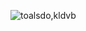 
<!---
extendAnas/extendAnas is a ✨ special ✨ repository because its `README.md` (this file) appears on your GitHub profile.
You can click the Preview link to take a look at your changes.
--->


![toalsdo,kldvb](https://github.com/user-attachments/assets/f55d70ce-4705-480e-8b87-bea3a6fb0fa6)



